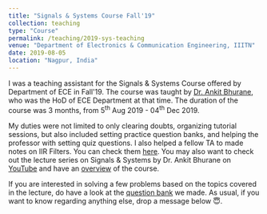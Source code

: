 ```yaml
---
title: "Signals & Systems Course Fall'19"
collection: teaching
type: "Course"
permalink: /teaching/2019-sys-teaching
venue: "Department of Electronics & Communication Engineering, IIITN"
date: 2019-08-05
location: "Nagpur, India"
---
```


I was a teaching assistant for the Signals & Systems Course offered by Department of ECE in Fall'19. The course was taught by [Dr. Ankit Bhurane](https://scholar.google.co.in/citations?user=8pDdSIsAAAAJ&hl=en), who was the HoD of ECE Department at that time. The duration of the course was 3 months, from 5<sup>th</sup> Aug 2019 - 04<sup>th</sup> Dec 2019.

My duties were not limited to only clearing doubts, organizing tutorial sessions, but also included setting practice question banks, and helping the professor with setting quiz questions. I also helped a fellow TA to made notes on IIR Filters. You can check them [here](/files/IIR_Filter.pdf). You may also want to check out the lecture series on Signals & Systems by Dr. Ankit Bhurane on [YouTube](https://www.youtube.com/playlist?list=PL9omMCApA_HWd0QrSTlC7AFtRbilBIOeN) and have an [overview](/files/Course_Overview.pdf) of the course.

If you are interested in solving a few problems based on the topics covered in the lecture, do have a look at the [question bank](/files/Signals_and_Systems_Question_Bank.zip) we made. As usual, if you want to know regarding anything else, drop a message below 😇.